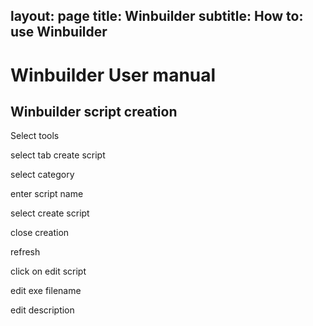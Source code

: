 
layout: page
title: Winbuilder
subtitle: How to: use Winbuilder
---


# Winbuilder User manual

## Winbuilder script creation

Select tools

select tab create script

select category

enter script name

select create script

close creation

refresh

click on edit script

edit exe filename

edit description


